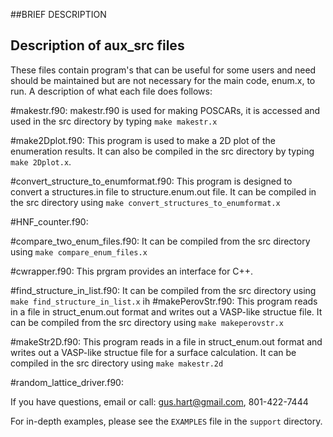 ##BRIEF DESCRIPTION

## Description of aux_src files

These files contain program's that can be useful for some users and need should be maintained but are not necessary for the main code, enum.x, to run. A description of what each file does follows:

#makestr.f90:
makestr.f90 is used for making POSCARs, it is accessed and used in the src directory by typing
`make makestr.x`

#make2Dplot.f90:
This program is used to make a 2D plot of the enumeration results. It can also be compiled in the src directory by typing `make 2Dplot.x`.

#convert_structure_to_enumformat.f90:
This program is designed to convert a structures.in file to structure.enum.out file. It can be compiled in the src directory using `make convert_structures_to_enumformat.x`

#HNF_counter.f90:

#compare_two_enum_files.f90:
It can be compiled from the src directory using `make compare_enum_files.x`

#cwrapper.f90:
This prgram provides an interface for C++.

#find_structure_in_list.f90:
It can be compiled from the src directory using `make find_structure_in_list.x`
ih
#makePerovStr.f90:
This program reads in a file in struct_enum.out format and writes out a VASP-like structue file. It can be compiled from the src directory using `make makeperovstr.x`

#makeStr2D.f90:
This program reads in a file in struct_enum.out format and writes out a VASP-like structue file for a surface calculation. It can be compiled in the src directory using `make makestr.2d`

#random_lattice_driver.f90:

If you have questions, email or call: gus.hart@gmail.com, 801-422-7444

For in-depth examples, please see the `EXAMPLES` file in the `support` directory.